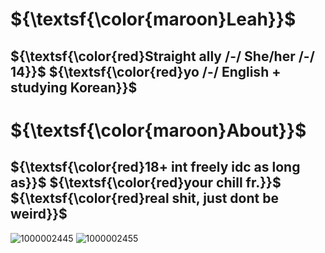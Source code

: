 # ${\textsf{\color{maroon}Leah}}$

## ${\textsf{\color{red}Straight ally /-/ She/her /-/ 14}}$ ${\textsf{\color{red}yo /-/ English + studying Korean}}$

# ${\textsf{\color{maroon}About}}$
## ${\textsf{\color{red}18+ int freely idc as long as}}$ ${\textsf{\color{red}your chill fr.}}$ ${\textsf{\color{red}real shit, just dont be weird}}$

![1000002445](https://github.com/user-attachments/assets/41f507e1-c0a0-41cf-9ec5-b604ce07bca9)
![1000002455](https://github.com/user-attachments/assets/9c9140db-f6cd-4bcd-a910-cb198b42e309)
